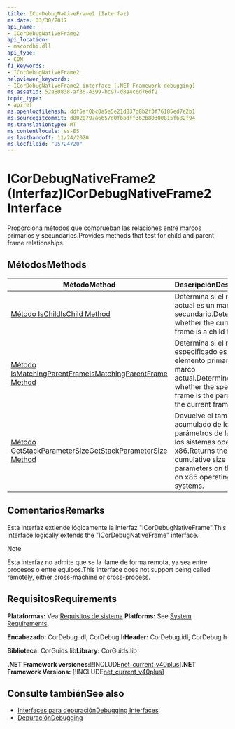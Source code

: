 ```yaml
---
title: ICorDebugNativeFrame2 (Interfaz)
ms.date: 03/30/2017
api_name:
- ICorDebugNativeFrame2
api_location:
- mscordbi.dll
api_type:
- COM
f1_keywords:
- ICorDebugNativeFrame2
helpviewer_keywords:
- ICorDebugNativeFrame2 interface [.NET Framework debugging]
ms.assetid: 52a80838-af36-4399-bc97-d8a4c6d76df2
topic_type:
- apiref
ms.openlocfilehash: ddf5af0bc0a5e5e21d837d8b2f3f76185ed7e2b1
ms.sourcegitcommit: d8020797a6657d0fbbdff362b80300815f682f94
ms.translationtype: MT
ms.contentlocale: es-ES
ms.lasthandoff: 11/24/2020
ms.locfileid: "95724720"
---
```

# <a name="icordebugnativeframe2-interface"></a><span data-ttu-id="a9116-102">ICorDebugNativeFrame2 (Interfaz)</span><span class="sxs-lookup"><span data-stu-id="a9116-102">ICorDebugNativeFrame2 Interface</span></span>

<span data-ttu-id="a9116-103">Proporciona métodos que comprueban las relaciones entre marcos primarios y secundarios.</span><span class="sxs-lookup"><span data-stu-id="a9116-103">Provides methods that test for child and parent frame relationships.</span></span>  
  
## <a name="methods"></a><span data-ttu-id="a9116-104">Métodos</span><span class="sxs-lookup"><span data-stu-id="a9116-104">Methods</span></span>  
  
|<span data-ttu-id="a9116-105">Método</span><span class="sxs-lookup"><span data-stu-id="a9116-105">Method</span></span>|<span data-ttu-id="a9116-106">Descripción</span><span class="sxs-lookup"><span data-stu-id="a9116-106">Description</span></span>|  
|------------|-----------------|  
|[<span data-ttu-id="a9116-107">Método IsChild</span><span class="sxs-lookup"><span data-stu-id="a9116-107">IsChild Method</span></span>](icordebugnativeframe2-ischild-method.md)|<span data-ttu-id="a9116-108">Determina si el marco actual es un marco secundario.</span><span class="sxs-lookup"><span data-stu-id="a9116-108">Determines whether the current frame is a child frame.</span></span>|  
|[<span data-ttu-id="a9116-109">Método IsMatchingParentFrame</span><span class="sxs-lookup"><span data-stu-id="a9116-109">IsMatchingParentFrame Method</span></span>](icordebugnativeframe2-ismatchingparentframe-method.md)|<span data-ttu-id="a9116-110">Determina si el marco especificado es el elemento primario del marco actual.</span><span class="sxs-lookup"><span data-stu-id="a9116-110">Determines whether the specified frame is the parent of the current frame.</span></span>|  
|[<span data-ttu-id="a9116-111">Método GetStackParameterSize</span><span class="sxs-lookup"><span data-stu-id="a9116-111">GetStackParameterSize Method</span></span>](icordebugnativeframe2-getstackparametersize-method.md)|<span data-ttu-id="a9116-112">Devuelve el tamaño acumulado de los parámetros de la pila en los sistemas operativos x86.</span><span class="sxs-lookup"><span data-stu-id="a9116-112">Returns the cumulative size of the parameters on the stack on x86 operating systems.</span></span>|  
  
## <a name="remarks"></a><span data-ttu-id="a9116-113">Comentarios</span><span class="sxs-lookup"><span data-stu-id="a9116-113">Remarks</span></span>  

 <span data-ttu-id="a9116-114">Esta interfaz extiende lógicamente la interfaz "ICorDebugNativeFrame".</span><span class="sxs-lookup"><span data-stu-id="a9116-114">This interface logically extends the "ICorDebugNativeFrame" interface.</span></span>  
  
> [!NOTE]
> <span data-ttu-id="a9116-115">Esta interfaz no admite que se la llame de forma remota, ya sea entre procesos o entre equipos.</span><span class="sxs-lookup"><span data-stu-id="a9116-115">This interface does not support being called remotely, either cross-machine or cross-process.</span></span>  
  
## <a name="requirements"></a><span data-ttu-id="a9116-116">Requisitos</span><span class="sxs-lookup"><span data-stu-id="a9116-116">Requirements</span></span>  

 <span data-ttu-id="a9116-117">**Plataformas:** Vea [Requisitos de sistema](../../get-started/system-requirements.md).</span><span class="sxs-lookup"><span data-stu-id="a9116-117">**Platforms:** See [System Requirements](../../get-started/system-requirements.md).</span></span>  
  
 <span data-ttu-id="a9116-118">**Encabezado:** CorDebug.idl, CorDebug.h</span><span class="sxs-lookup"><span data-stu-id="a9116-118">**Header:** CorDebug.idl, CorDebug.h</span></span>  
  
 <span data-ttu-id="a9116-119">**Biblioteca:** CorGuids.lib</span><span class="sxs-lookup"><span data-stu-id="a9116-119">**Library:** CorGuids.lib</span></span>  
  
 <span data-ttu-id="a9116-120">**.NET Framework versiones:**[!INCLUDE[net_current_v40plus](../../../../includes/net-current-v40plus-md.md)]</span><span class="sxs-lookup"><span data-stu-id="a9116-120">**.NET Framework Versions:** [!INCLUDE[net_current_v40plus](../../../../includes/net-current-v40plus-md.md)]</span></span>  
  
## <a name="see-also"></a><span data-ttu-id="a9116-121">Consulte también</span><span class="sxs-lookup"><span data-stu-id="a9116-121">See also</span></span>

- [<span data-ttu-id="a9116-122">Interfaces para depuración</span><span class="sxs-lookup"><span data-stu-id="a9116-122">Debugging Interfaces</span></span>](debugging-interfaces.md)
- [<span data-ttu-id="a9116-123">Depuración</span><span class="sxs-lookup"><span data-stu-id="a9116-123">Debugging</span></span>](index.md)
